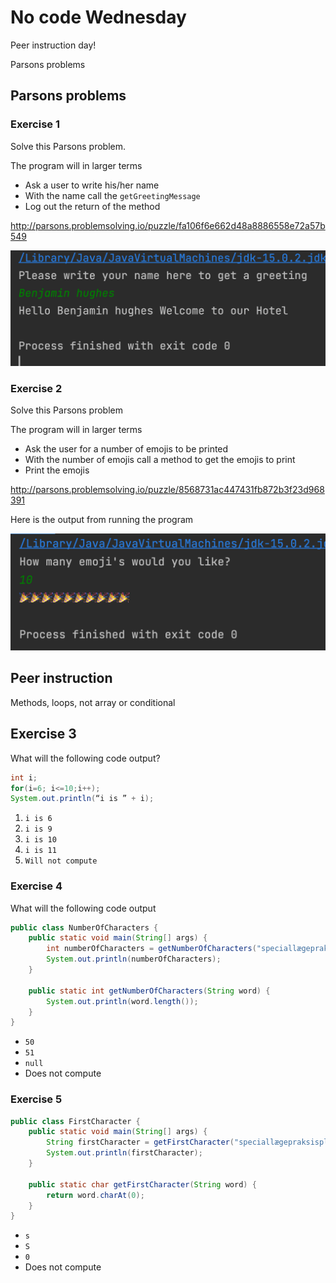 # No code Wednesday

Peer instruction day!

Parsons problems



## Parsons problems



### Exercise 1

Solve this Parsons problem.

The program will in larger terms

- Ask a user to write his/her name
- With the name call the `getGreetingMessage`
- Log out the return of the method

http://parsons.problemsolving.io/puzzle/fa106f6e662d48a8886558e72a57b549

<!--

```
public static void main(String[] args) {
    Scanner scanner = new Scanner(System.in);
    System.out.println("Please write your name here to get a greeting");
    String fullname = scanner.nextLine();
    String greeting = getGreetingMessage(fullname);
    System.out.println(greeting);
}

public static String getGreetingMessage(String fullname) {
    String greeting = "Hello " + fullname + " Welcome to our Hotel";

    return greeting;
}
```

 -->

![Greeting message output](../../assets/greeting-message-parson.png)





### Exercise 2

Solve this Parsons problem

The program will in larger terms

- Ask the user for a number of emojis to be printed
- With the number of emojis call a method to get the emojis to print
- Print the emojis

http://parsons.problemsolving.io/puzzle/8568731ac447431fb872b3f23d968391

<!--

```
public class emojiPrinter {
    public static void main(String[] args) {
        Scanner scanner = new Scanner(System.in);
        System.out.println("How many emoji's would you like?");
        int numberOfemojis = scanner.nextInt();
        String pattern = getPattern(numberOfemojis);
        System.out.println(pattern);
    }

    public static String getPattern(int numberOfemojis) {
        String pattern = "";
        for (int i = 0; i < numberOfemojis; i++) {
            pattern += "🎉";
        }

        return pattern;
    }
}
```

-->

Here is the output from running the program



![Number of Emojis print](../../assets/number-of-emoji-parson.png)



## Peer instruction

Methods, loops, not array or conditional



## Exercise 3

What will the following code output? 

```java
int i;
for(i=6; i<=10;i++);  
System.out.println(“i is ” + i);
```

1. `i is 6`
2. `i is 9`
3. `i is 10`
4. `i is 11`
5. `Will not compute`



### Exercise 4

What will the following code output

```java
public class NumberOfCharacters {
    public static void main(String[] args) {
        int numberOfCharacters = getNumberOfCharacters("speciallægepraksisplanlægningsstabiliseringsperiode");
        System.out.println(numberOfCharacters);
    }

    public static int getNumberOfCharacters(String word) {
        System.out.println(word.length());
    }
}
```

- `50`
- `51`
- `null`
- Does not compute



### Exercise 5

```java
public class FirstCharacter {
    public static void main(String[] args) {
        String firstCharacter = getFirstCharacter("speciallægepraksisplanlægningsstabiliseringsperiode");
        System.out.println(firstCharacter);
    }

    public static char getFirstCharacter(String word) {
        return word.charAt(0);
    }
}
```

- `s`
- `S`
- `0`
- Does not compute


